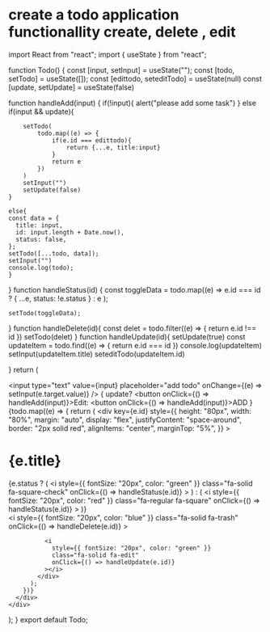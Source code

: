 # create a todo application functionallity create, delete , edit

import React from "react";
import { useState } from "react";

function Todo() {
  const [input, setInput] = useState("");
  const [todo, setTodo] = useState([]);
  const [edittodo, seteditTodo] = useState(null)
  const [update, setUpdate]  = useState(false)

  function handleAdd(input) {
    if(!input){
        alert("please add some task")
    }
    else if(input && update){

        setTodo(
            todo.map((e) => {
                if(e.id === edittodo){
                    return {...e, title:input} 
                }
                return e 
            })
        )
        setInput("")
        setUpdate(false)
    }

    else{
    const data = {
      title: input,
      id: input.length + Date.now(),
      status: false,
    };
    setTodo([...todo, data]);
    setInput("")
    console.log(todo);
    }
  }
  function handleStatus(id) {
    const toggleData = todo.map((e) =>
      e.id === id ? { ...e, status: !e.status } : e
    );

    setTodo(toggleData);
  }
  function handleDelete(id){
     const delet = todo.filter((e) => {
        return e.id !== id 
     })
     setTodo(delet)
  }
  function handleUpdate(id){
    setUpdate(true)
    const updateItem =  todo.find((e) => {
        return e.id === id
    })
    console.log(updateItem)
    setInput(updateItem.title)
    seteditTodo(updateItem.id)

  }
  return (
    <div>
      <input
        type="text"
        value={input}
        placeholder="add todo"
        onChange={(e) => setInput(e.target.value)}
      />
      {
        update?
        <button onClick={() => handleAdd(input)}>Edit</button>:
         <button onClick={() => handleAdd(input)}>ADD</button>
      }
      <div>
        {todo.map((e) => {
          return (
            <div
              key={e.id}
              style={{
                height: "80px",
                width: "80%",
                margin: "auto",
                display: "flex",
                justifyContent: "space-around",
                border: "2px solid red",
                alignItems: "center",
                marginTop: "5%",
              }}
            >
              <h1>{e.title}</h1>
              <div>
                {e.status ? (
                  <i
                    style={{ fontSize: "20px", color: "green" }}
                    class="fa-solid fa-square-check"
                    onClick={() => handleStatus(e.id)}
                  ></i>
                ) : (
                  <i
                    style={{ fontSize: "20px", color: "red" }}
                    class="fa-regular fa-square"
                    onClick={() => handleStatus(e.id)}
                  ></i>
                )}
              </div>
              <i
                style={{ fontSize: "20px", color: "blue" }}
                class="fa-solid fa-trash"
                 onClick={() => handleDelete(e.id)}
              ></i>

              <i
                style={{ fontSize: "20px", color: "green" }}
                class="fa-solid fa-edit"
                onClick={() => handleUpdate(e.id)}
              ></i>
            </div>
          );
        })}
      </div>
    </div>
  );
}
export default Todo;